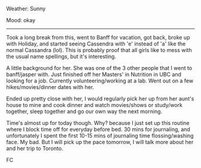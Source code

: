 Weather: Sunny

Mood: okay

----

Took a long break from this, went to Banff for vacation, got back, broke up with Holiday, and started seeing Cassendra with 'e' instead of 'a' like the normal Cassandra (lol). This is probably proof that all girls like to mess with the usual name spellings, but it's interesting.

A little background for her. She was one of the 3 other people that I went to banff/jasper with. Just finished off her Masters' in Nutrition in UBC and looking for a job. Currently volunteering/working at a lab. Went out on a few hikes/movies/dinner dates with her.

Ended up pretty close with her, I would regularly pick her up from her aunt's house to mine and cook dinner and watch movies/shows or study/work together, sleep together and go our own way the next morning.

Time's almost up for today though. Why? because I just set up this routine where I block time off for everyday before bed. 30 mins for journaling, and unfortunately I spent the first 10-15 mins of journaling time flossing/washing face. My bad. But I will pick up the pace tomorrow, I will talk more about her and her trip to Toronto.

FC
